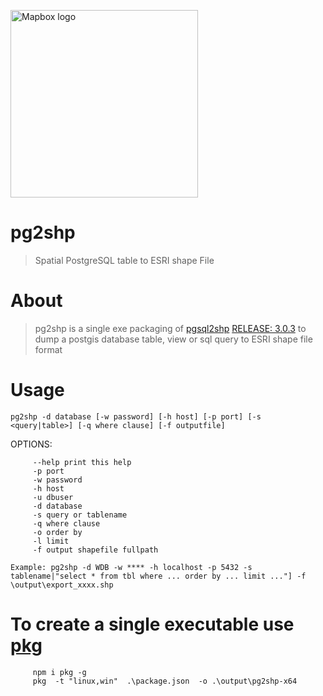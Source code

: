 
[<img width="300" alt="Mapbox logo" src="https://2019.postgresopen.org/static/47957f3/images/logo.png">](https://www.mapbox.com/)

# **pg2shp**
>Spatial PostgreSQL table to ESRI shape File

# About

> pg2shp is a single exe packaging of [pgsql2shp](https://postgis.net/) [RELEASE: 3.0.3](https://download.osgeo.org/postgis/windows/pg96/) to dump a postgis database table, view or sql query to ESRI shape file format

# Usage

```
pg2shp -d database [-w password] [-h host] [-p port] [-s <query|table>] [-q where clause] [-f outputfile]
```


OPTIONS:

```
     --help print this help   
     -p port   
     -w password   
     -h host   
     -u dbuser   
     -d database   
     -s query or tablename   
     -q where clause   
     -o order by   
     -l limit    
     -f output shapefile fullpath    

Example: pg2shp -d WDB -w **** -h localhost -p 5432 -s tablename|"select * from tbl where ... order by ... limit ..."] -f   \output\export_xxxx.shp
```

# To create a single executable use [pkg](https://github.com/vercel/pkg)

```
     npm i pkg -g
     pkg  -t "linux,win"  .\package.json  -o .\output\pg2shp-x64
```